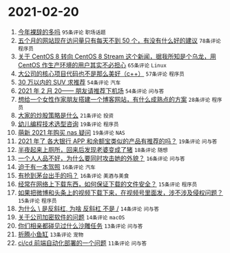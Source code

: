 # 2021-02-20

1. [今年裸辞的多吗](https://www.v2ex.com/t/754455) `95条评论` `职场话题`
1. [五个月的网站现在访问量只有每天不到 50 个，有没有什么好的建议](https://www.v2ex.com/t/754576) `78条评论` `程序员`
1. [关于 CentOS 8 转向 CentOS 8 Stream 这个新闻，据我所知是个乌龙，用 CentOS 作生产环境的用户其实不必担心](https://www.v2ex.com/t/754559) `65条评论` `Linux`
1. [大公司的核心项目代码也不是那么美好（c++）](https://www.v2ex.com/t/754480) `57条评论` `程序员`
1. [30 万以内的 SUV 求推荐](https://www.v2ex.com/t/754523) `54条评论` `汽车`
1. [2021 年 2 月 20—— 朋友请推荐下机场](https://www.v2ex.com/t/754512) `54条评论` `问与答`
1. [想给一个女性作家朋友搭建一个博客网站，有什么成熟点的方案](https://www.v2ex.com/t/754620) `28条评论` `程序员`
1. [大家的炒股策略是什么](https://www.v2ex.com/t/754509) `21条评论` `投资`
1. [幼儿编程技术选型咨询](https://www.v2ex.com/t/754565) `19条评论` `程序员`
1. [萌新 2021 年购买 nas 疑问](https://www.v2ex.com/t/754464) `19条评论` `NAS`
1. [2021 年了 各大银行 APP 和余额宝类似的产品有推荐的吗？](https://www.v2ex.com/t/754463) `19条评论` `问与答`
1. [半夜起来上厕所，回来后发现老婆变成了猪](https://www.v2ex.com/t/754441) `18条评论` `随想`
1. [一个人人品不好，为什么要同时攻击她的外貌？](https://www.v2ex.com/t/754625) `16条评论` `问与答`
1. [迫于有一本驾照](https://www.v2ex.com/t/754570) `16条评论` `汽车`
1. [有抢到茅台出手的吗？](https://www.v2ex.com/t/754466) `16条评论` `美酒与美食`
1. [经常在网络上下载东西，如何保证下载的文件安全？](https://www.v2ex.com/t/754514) `15条评论` `程序员`
1. [如果把微博和头条上的视频下载下来，在视频号里面发，涉不涉及侵权问题？](https://www.v2ex.com/t/754467) `15条评论` `程序员`
1. [为什么 \ 是反斜杠, 为啥 反斜杠 不是 /](https://www.v2ex.com/t/754544) `14条评论` `问与答`
1. [关于公司加密软件的问题](https://www.v2ex.com/t/754459) `14条评论` `macOS`
1. [你们相亲都碰见过什么沙雕任务](https://www.v2ex.com/t/754519) `13条评论` `问与答`
1. [折腾小鱼缸](https://www.v2ex.com/t/754483) `13条评论` `宠物`
1. [ci/cd 前端自动化部署的一个问题](https://www.v2ex.com/t/754621) `11条评论` `问与答`
